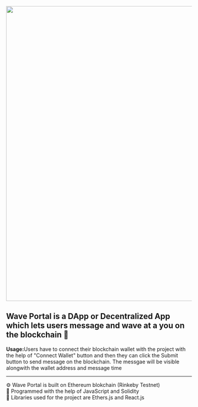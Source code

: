 <img src='' width="800px"/>

## Wave Portal is a DApp or Decentralized App which lets users message and wave at a you on the blockchain 👋
<b>Usage:</b>Users have to connect their blockchain wallet with the project with the help of "Connect Wallet" button and then they can click the Submit button to send  message on the blockchain. The messgae will be visible alongwith the wallet address and message time <br>
<hr>
⚙ Wave Portal is built on Ethereum blokchain (Rinkeby Testnet) <br>
📝 Programmed with the help of JavaScript and Solidity <br>
🎨 Libraries used for the project are Ethers.js and React.js <br>

